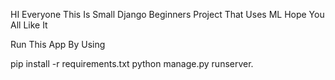 HI Everyone This Is Small Django Beginners Project That Uses ML Hope You All Like It

Run This App By Using

pip install -r  requirements.txt
python manage.py runserver. 